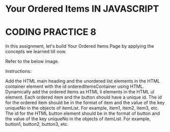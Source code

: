 # Your Ordered Items IN JAVASCRIPT

# CODING PRACTICE 8

In this assignment, let's build Your Ordered Items Page by applying the concepts we learned till now.

Refer to the below image.

Instructions:

Add the HTML main heading and the unordered list elements in the HTML container element with the id orderedItemsContainer using HTML.
Dynamically add the ordered items as HTML li elements in the HTML ul element.
Each ordered item and the button should have a unique id.
The id for the ordered item should be in the format of item and the value of the key uniqueNo in the objects of itemList. For example, item1, item2, item3, etc.
The id for the HTML button element should be in the format of button and the value of the key uniqueNo in the objects of itemList. For example, button1, button2, button3, etc.
